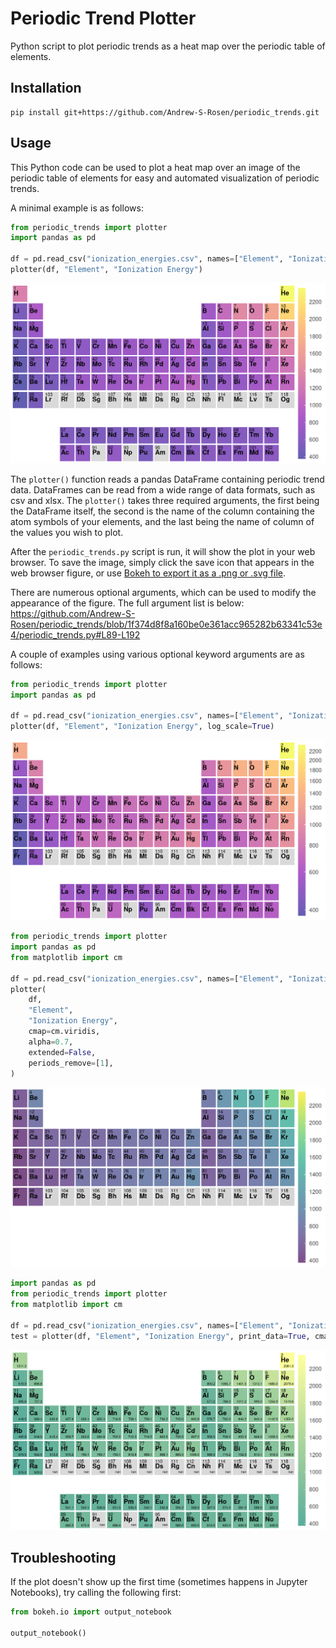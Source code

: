 # Periodic Trend Plotter

Python script to plot periodic trends as a heat map over the periodic table of elements.

## Installation

```
pip install git+https://github.com/Andrew-S-Rosen/periodic_trends.git
```

## Usage

This Python code can be used to plot a heat map over an image of the periodic table of elements for easy and automated visualization of periodic trends.

A minimal example is as follows:

```python
from periodic_trends import plotter
import pandas as pd

df = pd.read_csv("ionization_energies.csv", names=["Element", "Ionization Energy"])
plotter(df, "Element", "Ionization Energy")
```

![plot1](example_images/plot1.png)

The `plotter()` function reads a pandas DataFrame containing periodic trend data. DataFrames can be read from a wide range of data formats, such as csv and xlsx. The `plotter()` takes three required arguments, the first being the DataFrame itself, the second is the name of the column containing the atom symbols of your elements, and the last being the name of column of the values you wish to plot.

After the `periodic_trends.py` script is run, it will show the plot in your web browser. To save the image, simply click the save icon that appears in the web browser figure, or use [Bokeh to export it as a .png or .svg file](https://docs.bokeh.org/en/latest/docs/user_guide/output/export.html).

There are numerous optional arguments, which can be used to modify the appearance of the figure. The full argument list is below:
https://github.com/Andrew-S-Rosen/periodic_trends/blob/1f374d8f8a160be0e361acc965282b63341c53e4/periodic_trends.py#L89-L192

A couple of examples using various optional keyword arguments are as follows:

```python
from periodic_trends import plotter
import pandas as pd

df = pd.read_csv("ionization_energies.csv", names=["Element", "Ionization Energy"])
plotter(df, "Element", "Ionization Energy", log_scale=True)
```

![plot2](example_images/plot2.png)

```python
from periodic_trends import plotter
import pandas as pd
from matplotlib import cm

df = pd.read_csv("ionization_energies.csv", names=["Element", "Ionization Energy"])
plotter(
    df,
    "Element",
    "Ionization Energy",
    cmap=cm.viridis,
    alpha=0.7,
    extended=False,
    periods_remove=[1],
)
```

![plot3](example_images/plot3.png)

```python
import pandas as pd
from periodic_trends import plotter
from matplotlib import cm

df = pd.read_csv("ionization_energies.csv", names=["Element", "Ionization Energy"])
test = plotter(df, "Element", "Ionization Energy", print_data=True, cmap=cm.summer)
```

![plot4](example_images/plot4.png)

## Troubleshooting


If the plot doesn't show up the first time (sometimes happens in Jupyter Notebooks), try calling the following first:

```python
from bokeh.io import output_notebook

output_notebook()
```
